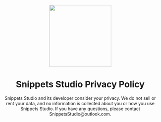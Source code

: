 <p align="center">
<img src="https://user-images.githubusercontent.com/17661536/181826164-d26ca67c-4883-40b9-923e-b7f1f7d5ab92.svg" width=200 />
</p>

<h1 align="center">
Snippets Studio Privacy Policy
</h1>

<p align="center">
Snippets Studio and its developer consider your privacy. We do not sell or rent your data, and no information is collected about you or how you use Snippets Studio. If you have any questions, please contact SnippetsStudio@outlook.com.
</p>
